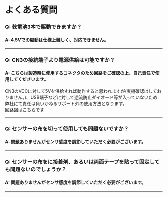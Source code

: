 # よくある質問

### Q: 乾電池3本で駆動できますか？

#### A: 4.5Vでの駆動は仕様上難しく、対応できません。 

---

### Q:  CN3の接続端子より電源供給は可能ですか？

#### A:  こちらは製造時に使用するコネクタのため回路をご確認の上、自己責任で使用してくださいませ。
CN3のVCCに対して5Vを供給すれば動作すると思われますが(実機確認はしておりません。)、USB端子などに対して逆流防止ダイオード等が入っていないため  
弊社にて責任は負いかねるサポート外の使用方法となります。  
[回路図はこちらです](https://github.com/bit-trade-one/ADFBE-Smart-Textile-Develop/tree/master/Schematics)


---


### Q:  センサーの布を切って使用しても問題ないですか？

#### A:  問題ありませんがセンサ感度を調節していただく必要がございます。


---


### Q:  センサーの布をに接着剤、あるいは両面テープを貼って固定しても問題ないのでしょうか？

#### A:  問題ありませんがセンサ感度を調節していただく必要がございます。


---

